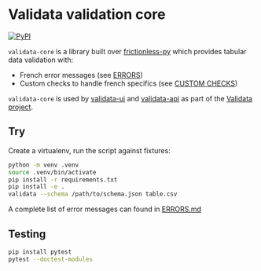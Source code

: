 # Validata validation core

[![PyPI](https://img.shields.io/pypi/v/validata-core.svg)](https://pypi.python.org/pypi/validata-core)

`validata-core` is a library built over [frictionless-py](https://github.com/frictionlessdata/frictionless-py) which provides tabular data validation with:

- French error messages (see [ERRORS](ERRORS.md))
- Custom checks to handle french specifics (see [CUSTOM CHECKS](validata_core/custom_checks/README.md))

`validata-core` is used by [validata-ui](https://git.opendatafrance.net/validata/validata-ui/) and [validata-api](https://git.opendatafrance.net/validata/validata-api/) as part of the [Validata project](https://validata.fr).

## Try

Create a virtualenv, run the script against fixtures:

```bash
python -m venv .venv
source .venv/bin/activate
pip install -r requirements.txt
pip install -e .
validata --schema /path/to/schema.json table.csv
```

A complete list of error messages can found in [ERRORS.md](ERRORS.md)

## Testing

```bash
pip install pytest
pytest --doctest-modules
```
